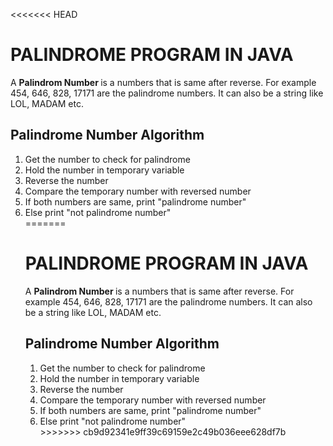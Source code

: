 <<<<<<< HEAD
<h1>PALINDROME PROGRAM IN JAVA</h1>
<p>A <b>Palindrom Number </b>is a numbers that is same after reverse. For example 454, 646, 828, 17171 are the palindrome numbers. It can also be a string like LOL, MADAM etc.</p>
<h2>Palindrome Number Algorithm</h2>
<ol>
  <li>Get the number to check for palindrome</li>
  <li>Hold the number in temporary variable</li>
  <li>Reverse the number</li>
  <li>Compare the temporary number with reversed number</li>
  <li>If both numbers are same, print "palindrome number"</li>
  <li>Else print "not palindrome number"</li>
=======
<h1>PALINDROME PROGRAM IN JAVA</h1>
<p>A <b>Palindrom Number </b>is a numbers that is same after reverse. For example 454, 646, 828, 17171 are the palindrome numbers. It can also be a string like LOL, MADAM etc.</p>
<h2>Palindrome Number Algorithm</h2>
<ol>
  <li>Get the number to check for palindrome</li>
  <li>Hold the number in temporary variable</li>
  <li>Reverse the number</li>
  <li>Compare the temporary number with reversed number</li>
  <li>If both numbers are same, print "palindrome number"</li>
  <li>Else print "not palindrome number"</li>
>>>>>>> cb9d92341e9ff39c69159e2c49b036eee628df7b
</ol>